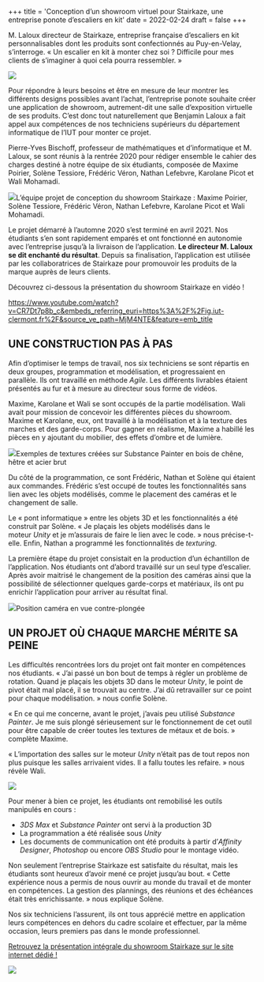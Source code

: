 +++
title = 'Conception d’un showroom virtuel pour Stairkaze, une entreprise ponote d’escaliers en kit'
date = 2022-02-24
draft = false
+++
  


  

M. Laloux directeur de Stairkaze, entreprise française d’escaliers en kit personnalisables dont les produits sont confectionnés au Puy-en-Velay, s’interroge. « Un escalier en kit à monter chez soi ? Difficile pour mes clients de s’imaginer à quoi cela pourra ressembler. »

![](img/Stairkaze-fabricant-francais-a-Lyon-image-min-1-768x340%20(1).jpg)

Pour répondre à leurs besoins et être en mesure de leur montrer les différents designs possibles avant l’achat, l’entreprise ponote souhaite créer une application de showroom, autrement-dit une salle d’exposition virtuelle de ses produits. C’est donc tout naturellement que Benjamin Laloux a fait appel aux compétences de nos techniciens supérieurs du département informatique de l’IUT pour monter ce projet.

Pierre-Yves Bischoff, professeur de mathématiques et d’informatique et M. Laloux, se sont réunis à la rentrée 2020 pour rédiger ensemble le cahier des charges destiné à notre équipe de six étudiants, composée de Maxime Poirier, Solène Tessiore, Frédéric Véron, Nathan Lefebvre, Karolane Picot et Wali Mohamadi.

   ![](img/equipe-projet-stairkaze-Solene-Tessiore-Maxime-Poirier-Frederic-Veron-Nathan-Lefebre-Karolane-Picot-Wali-Mohamadi-min%20(1).jpg)L’équipe projet de conception du showroom Stairkaze : Maxime Poirier, Solène Tessiore, Frédéric Véron, Nathan Lefebvre, Karolane Picot et Wali Mohamadi.

Le projet démarré à l’automne 2020 s’est terminé en avril 2021. Nos étudiants s’en sont rapidement emparés et ont fonctionné en autonomie avec l’entreprise jusqu’à la livraison de l’application. **Le directeur M. Laloux se dit enchanté du résultat**. Depuis sa finalisation, l’application est utilisée par les collaboratrices de Stairkaze pour promouvoir les produits de la marque auprès de leurs clients.

Découvrez ci-dessous la présentation du showroom Stairkaze en vidéo !

  
https://www.youtube.com/watch?v=CR7Dt7p8b_c&embeds_referring_euri=https%3A%2F%2Fig.iut-clermont.fr%2F&source_ve_path=MjM4NTE&feature=emb_title
  

## UNE CONSTRUCTION PAS À PAS

Afin d’optimiser le temps de travail, nos six techniciens se sont répartis en deux groupes, programmation et modélisation, et progressaient en parallèle. Ils ont travaillé en méthode _Agile_. Les différents livrables étaient présentés au fur et à mesure au directeur sous forme de vidéos.

Maxime, Karolane et Wali se sont occupés de la partie modélisation. Wali avait pour mission de concevoir les différentes pièces du showroom. Maxime et Karolane, eux, ont travaillé à la modélisation et à la texture des marches et des garde-corps. Pour gagner en réalisme, Maxime a habillé les pièces en y ajoutant du mobilier, des effets d’ombre et de lumière.

   ![](img/textures-showroom-stairkaze-min-768x200%20(1).jpg)Exemples de textures créées sur Substance Painter en bois de chêne, hêtre et acier brut

Du côté de la programmation, ce sont Frédéric, Nathan et Solène qui étaient aux commandes. Frédéric s’est occupé de toutes les fonctionnalités sans lien avec les objets modélisés, comme le placement des caméras et le changement de salle.

Le « pont informatique » entre les objets 3D et les fonctionnalités a été construit par Solène. « Je plaçais les objets modélisés dans le moteur _Unity_ et je m’assurais de faire le lien avec le code. » nous précise-t-elle. Enfin, Nathan a programmé les fonctionnalités de _texturing_.

La première étape du projet consistait en la production d’un échantillon de l’application. Nos étudiants ont d’abord travaillé sur un seul type d’escalier. Après avoir maitrisé le changement de la position des caméras ainsi que la possibilité de sélectionner quelques garde-corps et matériaux, ils ont pu enrichir l’application pour arriver au résultat final.

   ![](img/screenshot-01-06-2021-20-00-43-768x432.jpg)Position caméra en vue contre-plongée

## UN PROJET OÙ CHAQUE MARCHE MÉRITE SA PEINE

Les difficultés rencontrées lors du projet ont fait monter en compétences nos étudiants. « J’ai passé un bon bout de temps à régler un problème de rotation. Quand je plaçais les objets 3D dans le moteur _Unity_, le point de pivot était mal placé, il se trouvait au centre. J’ai dû retravailler sur ce point pour chaque modélisation. » nous confie Solène.

« En ce qui me concerne, avant le projet, j’avais peu utilisé _Substance Painter_. Je me suis plongé sérieusement sur le fonctionnement de cet outil pour être capable de créer toutes les textures de métaux et de bois. » complète Maxime.

« L’importation des salles sur le moteur _Unity_ n’était pas de tout repos non plus puisque les salles arrivaient vides. Il a fallu toutes les refaire. » nous révèle Wali.

![](img/Affiche-showroom-768x1086%20(1).jpg)

Pour mener à bien ce projet, les étudiants ont remobilisé les outils manipulés en cours :

*   _3DS Max_ et _Substance Painter_ ont servi à la production 3D
*   La programmation a été réalisée sous _Unity_
*   Les documents de communication ont été produits à partir d’_Affinity Designer_, _Photoshop_ ou encore _OBS Studio_ pour le montage vidéo.

Non seulement l’entreprise Stairkaze est satisfaite du résultat, mais les étudiants sont heureux d’avoir mené ce projet jusqu’au bout. « Cette expérience nous a permis de nous ouvrir au monde du travail et de monter en compétences. La gestion des plannings, des réunions et des échéances était très enrichissante. » nous explique Solène.

Nos six techniciens l’assurent, ils ont tous apprécié mettre en application leurs compétences en dehors du cadre scolaire et effectuer, par la même occasion, leurs premiers pas dans le monde professionnel.

[Retrouvez la présentation intégrale du showroom Stairkaze sur le site internet dédié !](https://showroom-stairkaze.alwaysdata.net/index.html)

![](img/Showroom-StairKaze-Page-de-une-min-768x363%20(1).jpg)